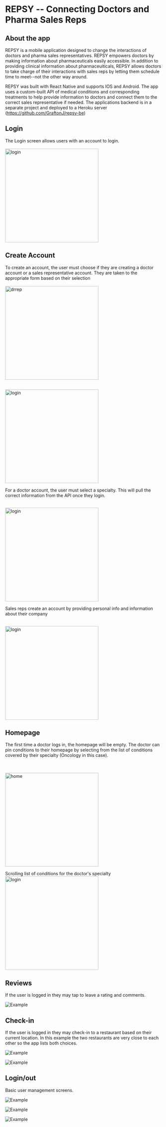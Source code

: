 # REPSY -- Connecting Doctors and Pharma Sales Reps

## About the app

REPSY is a mobile application designed to change the interactions of doctors and pharma sales representatives. REPSY empowers doctors by making information about pharmaceuticals easily accessible. In addition to providing clinical information about pharmaceuiticals, REPSY allows doctors to take charge of their interactions with sales reps by letting them schedule time to meet--not the other way around.

REPSY was built with React Native and supports IOS and Android.  The app uses a custom-built API of medical conditions and corresponding treatments to help provide information to doctors and connect them to the correct sales representative if needed.  The applications backend is in a separate project and deployed to a Heroku server (https://github.com/GraftonJ/repsy-be)

## Login

The Login screen allows users with an account to login.
<br>
<br>
<img src="screenshots/screen001.png" alt="login" width="300"/>


## Create Account

To create an account, the user must choose if they are creating a doctor account or a sales representative account. They are taken to the appropriate form based on their selection
<br>
<br>
<img src="screenshots/screen002.png" alt="drrep" width="300"/>

<br>
<img src="screenshots/screen003.png" alt="login" width="300"/>

For a doctor account, the user must select a specialty. This will pull the correct information from the API once they login.

<br>
<img src="screenshots/screen005.png" alt="login" width="300"/>

Sales reps create an account by providing personal info and information about their company

<br>
<img src="screenshots/screen004.png" alt="login" width="300"/>


## Homepage

The first time a doctor logs in, the homepage will be empty. The doctor can pin conditions to their homepage by selecting from the list of conditions covered by their specialty (Oncology in this case).

<br>
<br>
<img src="screenshots/screen006.png" alt="home" width="300"/>

Scrolling list of conditions for the doctor's specialty
<br>
<img src="screenshots/screen007.png" alt="login" width="300"/>


## Reviews

If the user is logged in they may tap to leave a rating and comments.

![Example](screenshots/screen05.png)


## Check-in

If the user is logged in they may check-in to a restaurant based on their current location.  In this example the two restaurants are very close to each other so the app lists both choices.

![Example](screenshots/screen06.png)

![Example](screenshots/screen07.png)


## Login/out

Basic user management screens.

![Example](screenshots/screen08.png)

![Example](screenshots/screen09.png)

![Example](screenshots/screen10.png)
